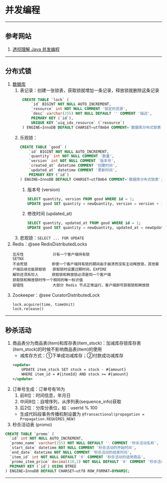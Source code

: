 # 并发编程
  
---
## 参考网站
1. [透彻理解 Java 并发编程](https://segmentfault.com/blog/ressmix_multithread)
---
## 分布式锁
1. [数据库](https://honeypps.com/architect/distribute-lock-based-on-database/)
    1. 表记录：创建一张锁表，获取锁就增加一条记录，释放锁就删除这条记录
        ```sql
         CREATE TABLE `lock` (
             `id` BIGINT NOT NULL AUTO_INCREMENT,
             `resource` int NOT NULL COMMENT '锁定的资源',
             `desc` varchar(255) NOT NULL DEFAULT '' COMMENT '描述',
             PRIMARY KEY (`id`),
             UNIQUE KEY `uiq_idx_resource` (`resource`)
         ) ENGINE=InnoDB DEFAULT CHARSET=utf8mb4 COMMENT='数据库分布式锁表';
        ```
    2. 乐观锁：
        ```sql
        CREATE TABLE `good` (
            `id` BIGINT NOT NULL AUTO_INCREMENT,
            `quantity` int NOT NULL COMMENT '数量',
            `version` int NOT NULL COMMENT '版本号',
            `created_at` datetime COMMENT '创建时间',
            `updated_at` datetime COMMENT '更新时间',
            PRIMARY KEY (`id`)
        ) ENGINE=InnoDB DEFAULT CHARSET=utf8mb4 COMMENT='数据库分布式锁表';
        ```
        1. 版本号 (version)
            ```sql
            SELECT quantity, version FROM good WHERE id = 1;
            UPDATE good SET quantity = newQuantity, version = version + 1 WHERE id = 1 AND version = oldVersion;
            ```
        2. 修改时间 (updated_at)
            ```sql
            SELECT quantity, updated_at FROM good WHERE id = 1;
            UPDATE good SET quantity = newQuantity, updated_at = newUpdatedAt WHERE id = 1 AND updated_at = oldUpdatedAt;
            ```
    3. 悲观锁：`SELECT ... FOR UPDATE`  
2. Redis：@see RedisDistributedLocks
    ```
    互斥性             只有一个客户端持有锁                                                      SETNX
    不会死锁           即使一个客户端持有锁的期间由于崩溃而没有主动释放锁，其他客户端后续也能获取锁   获取锁时设置过期时间，EXPIRE
    解铃还须系铃人      获取锁和释放锁必须是同一个客户端                                           获取锁和释放锁时传一个相同的唯一标识值
    容错性             大部分 Redis 节点正常运行，客户端即可获取锁和释放锁
    ```
3. Zookeeper：@see CuratorDistributedLock
    ```
    lock.acquire(time, timeUnit)
    lock.release()
    ```
---
## 秒杀活动
1. 商品表分为商品表(item)和库存表(item_stock)：加减库存锁库存表(item_stock)的时候不影响商品表(item)的使用
    - 减库存方式：①下单成功减库存；②付款成功减库存
    ```xml
    <update>
        UPDATE item_stock SET stock = stock - #{amount}
        WHERE item_id = #{itemId} AND stock >= #{amount}
    </update>
    ```
2. 订单号生成：订单号有16为
     1. 前8位：时间信息，年月日
     2. 中间8位：自增序列，从序列表(sequence_info)获取
     3. 后2位：分库分表位，如：userId % 100
     - 生成代码段事务传播机制设置为 `@Transactional(propagation = Propagation.REQUIRES_NEW)`
3. 秒杀活动表 (promo)
```sql
CREATE TABLE `promo` (
  `id` int NOT NULL AUTO_INCREMENT,
  `promo_name` varchar(255) NOT NULL DEFAULT '' COMMENT '秒杀活动名称',
  `start_date` datetime NOT NULL COMMENT '秒杀活动的开始时间',
  `end_date` datetime NOT NULL COMMENT '秒杀活动的结束时间',
  `item_id` int NOT NULL DEFAULT '0' COMMENT '秒杀活动的适用商品',
  `promo_item_price` decimal(10,2) NOT NULL DEFAULT '0' COMMENT '秒杀活动的商品价格',
  PRIMARY KEY (`id`) USING BTREE
) ENGINE=InnoDB DEFAULT CHARSET=utf8 ROW_FORMAT=DYNAMIC;
```
---